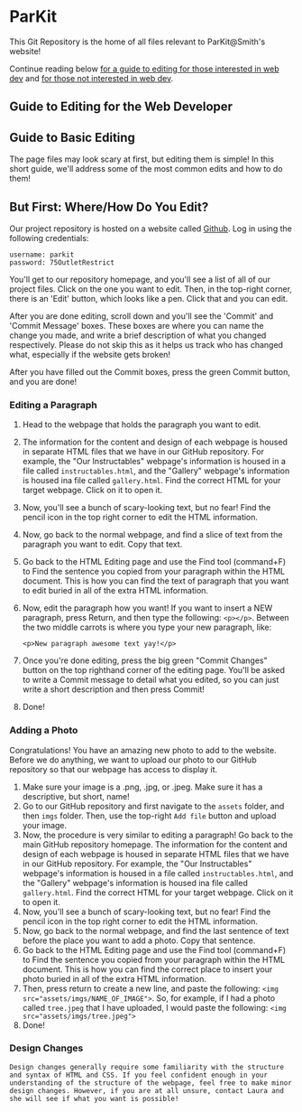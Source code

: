 # ParKit
This Git Repository is the home of all files relevant to ParKit@Smith's website! 

Continue reading below [for a guide to editing for those interested in web dev](#guide-to-editing-for-the-web-developer) and [for those not interested in web dev](#guide-to-basic-editing).

## Guide to Editing for the Web Developer

## Guide to Basic Editing
The page files may look scary at first, but editing them is simple! In this short guide, we'll address some of the most common edits and how to do them!

## But First: Where/How Do You Edit?
Our project repository is hosted on a website called [Github](https://github.com). Log in using the following credentials:

    username: parkit
    password: 75OutletRestrict
    
You'll get to our repository homepage, and you'll see a list of all of our project files. Click on the one you want to edit. Then, in the top-right corner, there is an 'Edit' button, which looks like a pen. Click that and you can edit. 

After you are done editing, scroll down and you'll see the 'Commit' and 'Commit Message' boxes. These boxes are where you can name the change you made, and write a brief description of what you changed respectively. Please do not skip this as it helps us track who has changed what, especially if the website gets broken!

After you have filled out the Commit boxes, press the green Commit button, and you are done!
    
### Editing a Paragraph

1. Head to the webpage that holds the paragraph you want to edit.
2. The information for the content and design of each webpage is housed in separate HTML files that we have in our GitHub repository. For example, the "Our Instructables" webpage's information is housed in a file called `instructables.html`, and the "Gallery" webpage's information is housed ina  file called `gallery.html`. Find the correct HTML for your target webpage. Click on it to open it.
3. Now, you'll see a bunch of scary-looking text, but no fear! Find the pencil icon in the top right corner to edit the HTML information.
4. Now, go back to the normal webpage, and find a slice of text from the paragraph you want to edit. Copy that text.
5. Go back to the HTML Editing page and use the Find tool (command+F) to Find the sentence you copied from your paragraph within the HTML document. This is how you can find the text of paragraph that you want to edit buried in all of the extra HTML information.
6. Now, edit the paragraph how you want! If you want to insert a NEW paragraph, press Return, and then type the following: `<p></p>`. Between the two middle carrots is where you type your new paragraph, like:

   `<p>New paragraph awesome text yay!</p>`

7. Once you're done editing, press the big green "Commit Changes" button on the top righthand corner of the editing page. You'll be asked to write a Commit message to detail what you edited, so you can just write a short description and then press Commit!
8. Done!

### Adding a Photo

Congratulations! You have an amazing new photo to add to the website. Before we do anything, we want to upload our photo to our GitHub repository so that our webpage has access to display it. 

1. Make sure your image is a .png, .jpg, or .jpeg. Make sure it has a descriptive, but short, name!
2. Go to our GitHub repository and first navigate to the `assets` folder, and then `imgs` folder. Then, use the top-right `Add file` button and upload your image.
3. Now, the procedure is very similar to editing a paragraph! Go back to the main GitHub repository homepage. The information for the content and design of each webpage is housed in separate HTML files that we have in our GitHub repository. For example, the "Our Instructables" webpage's information is housed in a file called `instructables.html`, and the "Gallery" webpage's information is housed ina  file called `gallery.html`. Find the correct HTML for your target webpage. Click on it to open it.
4. Now, you'll see a bunch of scary-looking text, but no fear! Find the pencil icon in the top right corner to edit the HTML information.
4. Now, go back to the normal webpage, and find the last sentence of text before the place you want to add a photo. Copy that sentence.
5. Go back to the HTML Editing page and use the Find tool (command+F) to Find the sentence you copied from your paragraph within the HTML document. This is how you can find the correct place to insert your photo buried in all of the extra HTML information.
6. Then, press return to create a new line, and paste the following: `<img src="assets/imgs/NAME_OF_IMAGE">`. So, for example, if I had a photo called `tree.jpeg` that I have uploaded, I would paste the following: `<img src="assets/imgs/tree.jpeg">`
7. Done!

### Design Changes
    Design changes generally require some familiarity with the structure and syntax of HTML and CSS. If you feel confident enough in your understanding of the structure of the webpage, feel free to make minor design changes. However, if you are at all unsure, contact Laura and she will see if what you want is possible!
